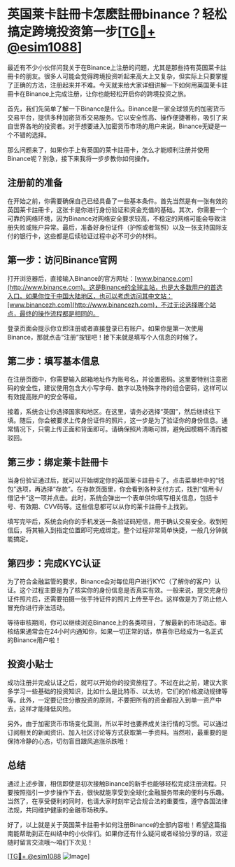 # 英国莱卡註冊卡怎麽註冊binance？轻松搞定跨境投资第一步[[TG💪+ @esim1088](https://t.me/s/esim1088)]

最近有不少小伙伴问我关于在Binance上注册的问题，尤其是那些持有英国莱卡註冊卡的朋友。很多人可能会觉得跨境投资听起来高大上又复杂，但实际上只要掌握了正确的方法，注册起来并不难。今天就来给大家详细讲解一下如何用英国莱卡註冊卡在Binance上完成注册，让你也能轻松开启你的跨境投资之旅。

首先，我们先简单了解一下Binance是什么。Binance是一家全球领先的加密货币交易平台，提供多种加密货币交易服务。它以安全性高、操作便捷著称，吸引了来自世界各地的投资者。对于想要进入加密货币市场的用户来说，Binance无疑是一个不错的选择。

那么问题来了，如果你手上有英国的莱卡註冊卡，怎么才能顺利注册并使用Binance呢？别急，接下来我将一步步教你如何操作。

## 注册前的准备

在开始之前，你需要确保自己已经具备了一些基本条件。首先当然是有一张有效的英国莱卡註冊卡，这张卡是你进行身份验证和资金充值的基础。其次，你需要一个可靠的网络环境，因为Binance对网络安全要求较高，不稳定的网络可能会导致注册失败或账户异常。最后，准备好身份证件（护照或者驾照）以及一张支持国际支付的银行卡，这些都是后续验证过程中必不可少的材料。

## 第一步：访问Binance官网

打开浏览器后，直接输入Binance的官方网址：[www.binance.com](http://www.binance.com)。这是Binance的全球主站，也是大多数用户的首选入口。如果你位于中国大陆地区，也可以考虑访问其中文站：[www.binancezh.com](http://www.binancezh.com)，不过无论选择哪个站点，最终的操作流程都是相同的。

登录页面会提示你立即注册或者直接登录已有账户。如果你是第一次使用Binance，那就点击“注册”按钮吧！接下来就是填写个人信息的时候了。

## 第二步：填写基本信息

在注册页面中，你需要输入邮箱地址作为账号名，并设置密码。这里要特别注意密码的安全性，建议使用包含大小写字母、数字以及特殊字符的组合密码，这样可以有效提高账户的安全等级。

接着，系统会让你选择国家和地区。在这里，请务必选择“英国”，然后继续往下填。随后，你会被要求上传身份证件的照片，这一步是为了验证你的身份信息。通常情况下，只需上传正面和背面即可。请确保照片清晰可辨，避免因模糊不清而被驳回。

## 第三步：绑定莱卡註冊卡

当身份验证通过后，就可以开始绑定你的英国莱卡註冊卡了。点击菜单栏中的“钱包”选项，再选择“存款”。在存款页面里，你会看到各种支付方式，找到“信用卡/借记卡”这一项并点击。此时，系统会弹出一个表单供你填写相关信息，包括卡号、有效期、CVV码等。这些信息都可以从你的莱卡註冊卡上找到。

填写完毕后，系统会向你的手机发送一条验证码短信，用于确认交易安全。收到短信后，将其输入到指定位置即可完成绑定。整个过程非常简单快捷，一般几分钟就能搞定。

## 第四步：完成KYC认证

为了符合金融监管的要求，Binance会对每位用户进行KYC（了解你的客户）认证。这个过程主要是为了核实你的身份信息是否真实有效。一般来说，提交完身份证件照片后，还需要拍摄一张手持证件的照片上传至平台。这样做是为了防止他人冒充你进行非法活动。

等待审核期间，你可以继续浏览Binance上的各类项目，了解最新的市场动态。审核结果通常会在24小时内通知你，如果一切正常的话，恭喜你已经成为一名正式的Binance用户啦！

## 投资小贴士

成功注册并完成认证之后，就可以开始你的投资旅程了。不过在此之前，建议大家多学习一些基础的投资知识，比如什么是比特币、以太坊，它们的价格波动规律等等。此外，一定要记住分散投资的原则，不要把所有的资金都投入到单一资产中去，这样才能降低风险。

另外，由于加密货币市场变化莫测，所以平时也要养成关注行情的习惯。可以通过订阅相关的新闻资讯、加入社区讨论等方式获取第一手资料。当然啦，最重要的是保持冷静的心态，切勿盲目跟风追涨杀跌哦！

## 总结

通过上述步骤，相信即使是初次接触Binance的新手也能够轻松完成注册流程。只要按照指引一步步操作下去，很快就能享受到全球化金融服务带来的便利与乐趣。当然了，在享受便利的同时，也请大家时刻牢记合规合法的重要性，遵守各国法律法规，共同维护健康的金融市场秩序。

好了，以上就是关于英国莱卡註冊卡如何注册Binance的全部内容啦！希望这篇指南能帮助到正在纠结中的小伙伴们。如果你还有什么疑问或者经验分享的话，欢迎随时留言交流哦～咱们下次见！

[[TG💪+ @esim1088](https://t.me/s/esim1088) ![Image](https://i.postimg.cc/4NQfJmqS/Snipaste-2025-05-13-00-14-12.png)]